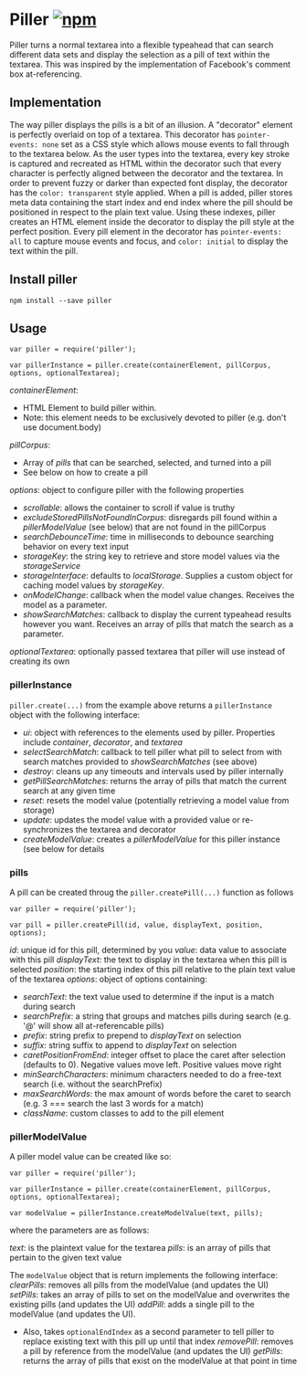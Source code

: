Piller [![npm](https://img.shields.io/npm/v/piller.svg)](https://www.npmjs.com/package/piller)
=========

Piller turns a normal textarea into a flexible typeahead that can search different data sets and display the selection as a pill of text within the textarea. This was inspired by the implementation of Facebook's comment box at-referencing.

## Implementation
The way piller displays the pills is a bit of an illusion. A "decorator" element is perfectly overlaid on top of a textarea. This decorator has `pointer-events: none` set as a CSS style which allows mouse events to fall through to the textarea below. As the user types into the textarea, every key stroke is captured and recreated as HTML within the decorator such that every character is perfectly aligned between the decorator and the textarea. In order to prevent fuzzy or darker than expected font display, the decorator has the `color: transparent` style applied. When a pill is added, piller stores meta data containing the start index and end index where the pill should be positioned in respect to the plain text value. Using these indexes, piller creates an HTML element inside the decorator to display the pill style at the perfect position. Every pill element in the decorator has `pointer-events: all` to capture mouse events and focus, and `color: initial` to display the text within the pill.

## Install piller

```
npm install --save piller
```

## Usage
```
var piller = require('piller');

var pillerInstance = piller.create(containerElement, pillCorpus, options, optionalTextarea);
```

*containerElement*:
- HTML Element to build piller within.
- Note: this element needs to be exclusively devoted to piller (e.g. don't use document.body)

*pillCorpus*:
- Array of *pills* that can be searched, selected, and turned into a pill
- See below on how to create a pill

*options*: object to configure piller with the following properties
- *scrollable*: allows the container to scroll if value is truthy
- *excludeStoredPillsNotFoundInCorpus*: disregards pill found within a *pillerModelValue* (see below) that are not found in the pillCorpus
- *searchDebounceTime*: time in milliseconds to debounce searching behavior on every text input
- *storageKey*: the string key to retrieve and store model values via the *storageService*
- *storageInterface*: defaults to *localStorage*. Supplies a custom object for caching model values by *storageKey*.
- *onModelChange*: callback when the model value changes. Receives the model as a parameter.
- *showSearchMatches*: callback to display the current typeahead results however you want. Receives an array of pills that match the search as a parameter.

*optionalTextarea*: optionally passed textarea that piller will use instead of creating its own

### pillerInstance

`piller.create(...)` from the example above returns a `pillerInstance` object with the following interface:

- *ui*: object with references to the elements used by piller. Properties include *container*, *decorator*, and *textarea*
- *selectSearchMatch*: callback to tell piller what pill to select from with search matches provided to *showSearchMatches* (see above)
- *destroy*: cleans up any timeouts and intervals used by piller internally
- *getPillSearchMatches*: returns the array of pills that match the current search at any given time
- *reset*: resets the model value (potentially retrieving a model value from storage)
- *update*: updates the model value with a provided value or re-synchronizes the textarea and decorator
- *createModelValue*: creates a *pillerModelValue* for this piller instance (see below for details

### pills

A pill can be created throug the `piller.createPill(...)` function as follows

```
var piller = require('piller');

var pill = piller.createPill(id, value, displayText, position, options);
```

*id*: unique id for this pill, determined by you
*value*: data value to associate with this pill
*displayText*: the text to display in the textarea when this pill is selected
*position*: the starting index of this pill relative to the plain text value of the textarea
*options*: object of options containing:
- *searchText*: the text value used to determine if the input is a match during search
- *searchPrefix*: a string that groups and matches pills during search (e.g. '@' will show all at-referencable pills)
- *prefix*: string prefix to prepend to *displayText* on selection
- *suffix*: string suffix to append to *displayText* on selection
- *caretPositionFromEnd*: integer offset to place the caret after selection (defaults to 0). Negative values move left. Positive values move right
- *minSearchCharacters*: minimum characters needed to do a free-text search (i.e. without the searchPrefix)
- *maxSearchWords*: the max amount of words before the caret to search (e.g. 3 === search the last 3 words for a match)
- *className*: custom classes to add to the pill element


### pillerModelValue
A piller model value can be created like so:

```
var piller = require('piller');

var pillerInstance = piller.create(containerElement, pillCorpus, options, optionalTextarea);

var modelValue = pillerInstance.createModelValue(text, pills);
```

where the parameters are as follows:

*text*: is the plaintext value for the textarea
*pills*: is an array of pills that pertain to the given text value

The `modelValue` object that is return implements the following interface:
*clearPills*: removes all pills from the modelValue (and updates the UI)
*setPills*: takes an array of pills to set on the modelValue and overwrites the existing pills (and updates the UI)
*addPill*: adds a single pill to the modelValue (and updates the UI).
- Also, takes `optionalEndIndex` as a second parameter to tell piller to replace existing text with this pill up until that index
*removePill*: removes a pill by reference from the modelValue (and updates the UI)
*getPills*: returns the array of pills that exist on the modelValue at that point in time

